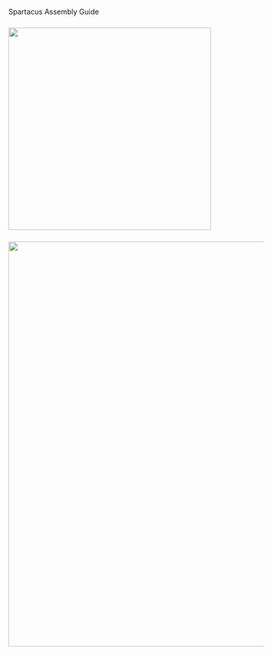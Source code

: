 <p align="left">Spartacus Assembly Guide </p>

###  <a href="v6_heatsink_mod.md" > <img height="400" src="https://github.com/dury10/VoronUsers/blob/Spartacus/printer_mods/dury10/Spartacus/IMAGES/spartacus_assembley/v6_heatsink_mod/1.jpeg"></a>



###  <a href="toolhead_assembly.md" > <img height="800" src="https://github.com/dury10/VoronUsers/blob/Spartacus/printer_mods/dury10/Spartacus/IMAGES/spartacus_assembley/1.jpeg"></a>


